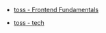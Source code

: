 - [toss - Frontend Fundamentals](https://frontend-fundamentals.com/)

- [toss - tech](https://toss.tech/tech)
